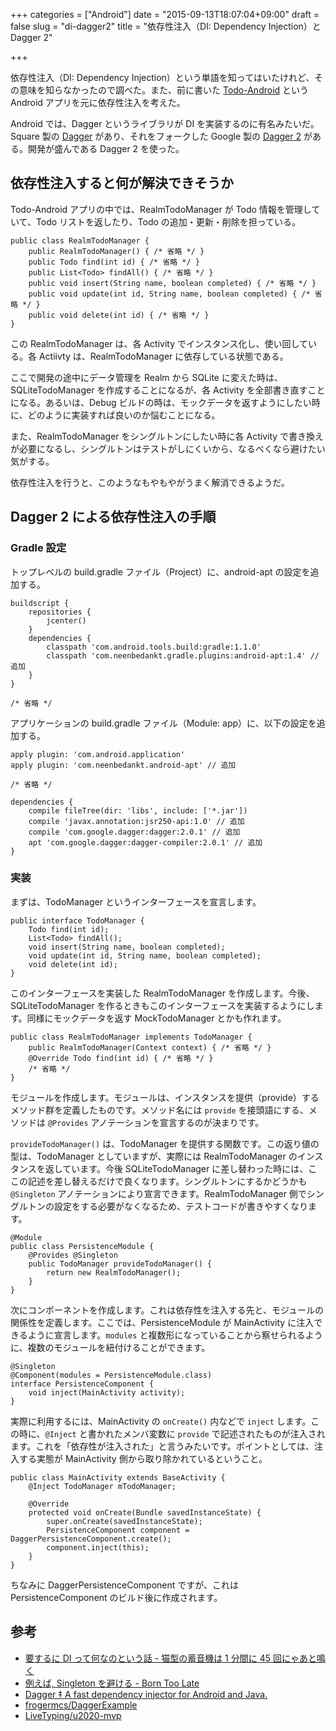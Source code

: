 +++
categories = ["Android"]
date = "2015-09-13T18:07:04+09:00"
draft = false
slug = "di-dagger2"
title = "依存性注入（DI: Dependency Injection）と Dagger 2"

+++

依存性注入（DI: Dependency Injection）という単語を知ってはいたけれど、その意味を知らなかったので調べた。また、前に書いた [Todo-Android](https://github.com/rakuishi/Todo-Android) という Android アプリを元に依存性注入を考えた。

Android では、Dagger というライブラリが DI を実装するのに有名みたいだ。Square 製の [Dagger](https://github.com/square/dagger) があり、それをフォークした  Google 製の [Dagger 2](https://github.com/google/dagger) がある。開発が盛んである Dagger 2 を使った。

## 依存性注入すると何が解決できそうか

Todo-Android アプリの中では、RealmTodoManager が Todo 情報を管理していて、Todo リストを返したり、Todo の追加・更新・削除を担っている。

    public class RealmTodoManager {
        public RealmTodoManager() { /* 省略 */ }
        public Todo find(int id) { /* 省略 */ }
        public List<Todo> findAll() { /* 省略 */ }
        public void insert(String name, boolean completed) { /* 省略 */ }
        public void update(int id, String name, boolean completed) { /* 省略 */ }
        public void delete(int id) { /* 省略 */ }
    }

この RealmTodoManager は、各 Activity でインスタンス化し、使い回している。各 Actiivty は、RealmTodoManager に依存している状態である。

ここで開発の途中にデータ管理を Realm から SQLite に変えた時は、SQLiteTodoManager を作成することになるが、各 Activity を全部書き直すことになる。あるいは、Debug ビルドの時は、モックデータを返すようにしたい時に、どのように実装すれば良いのか悩むことになる。

また、RealmTodoManager をシングルトンにしたい時に各 Activity で書き換えが必要になるし、シングルトンはテストがしにくいから、なるべくなら避けたい気がする。

依存性注入を行うと、このようなもやもやがうまく解消できるようだ。

## Dagger 2 による依存性注入の手順

### Gradle 設定

トップレベルの build.gradle ファイル（Project）に、android-apt の設定を追加する。

    buildscript {
        repositories {
            jcenter()
        }
        dependencies {
            classpath 'com.android.tools.build:gradle:1.1.0'
            classpath 'com.neenbedankt.gradle.plugins:android-apt:1.4' // 追加
        }
    }

    /* 省略 */

アプリケーションの build.gradle ファイル（Module: app）に、以下の設定を追加する。

    apply plugin: 'com.android.application'
    apply plugin: 'com.neenbedankt.android-apt' // 追加

    /* 省略 */

    dependencies {
        compile fileTree(dir: 'libs', include: ['*.jar'])
        compile 'javax.annotation:jsr250-api:1.0' // 追加
        compile 'com.google.dagger:dagger:2.0.1' // 追加
        apt 'com.google.dagger:dagger-compiler:2.0.1' // 追加
    }

### 実装

まずは、TodoManager というインターフェースを宣言します。

    public interface TodoManager {
        Todo find(int id);
        List<Todo> findAll();
        void insert(String name, boolean completed);
        void update(int id, String name, boolean completed);
        void delete(int id);
    }

このインターフェースを実装した RealmTodoManager を作成します。今後、SQLiteTodoManager を作るときもこのインターフェースを実装するようにします。同様にモックデータを返す MockTodoManager とかも作れます。

    public class RealmTodoManager implements TodoManager {
        public RealmTodoManager(Context context) { /* 省略 */ }
        @Override Todo find(int id) { /* 省略 */ }
        /* 省略 */
    }

モジュールを作成します。モジュールは、インスタンスを提供（provide）するメソッド群を定義したものです。メソッド名には `provide` を接頭語にする、メソッドは `@Provides` アノテーションを宣言するのが決まりです。

`provideTodoManager()` は、TodoManager を提供する関数です。この返り値の型は、TodoManager としていますが、実際には RealmTodoManager のインスタンスを返しています。今後 SQLiteTodoManager に差し替わった時には、ここの記述を差し替えるだけで良くなります。シングルトンにするかどうかも `@Singleton` アノテーションにより宣言できます。RealmTodoManager 側でシングルトンの設定をする必要がなくなるため、テストコードが書きやすくなります。

    @Module
    public class PersistenceModule {
        @Provides @Singleton
        public TodoManager provideTodoManager() {
            return new RealmTodoManager();
        }
    }

次にコンポーネントを作成します。これは依存性を注入する先と、モジュールの関係性を定義します。ここでは、PersistenceModule が MainActivity に注入できるように宣言します。`modules` と複数形になっていることから察せられるように、複数のモジュールを紐付けることができます。

    @Singleton
    @Component(modules = PersistenceModule.class)
    interface PersistenceComponent {
        void inject(MainActivity activity);
    }

実際に利用するには、MainActivity の `onCreate()` 内などで `inject` します。この時に、`@Inject` と書かれたメンバ変数に `provide` で記述されたものが注入されます。これを「依存性が注入された」と言うみたいです。ポイントとしては、注入する実態が MainActivity 側から取り除かれているということ。

    public class MainActivity extends BaseActivity {
        @Inject TodoManager mTodoManager;

        @Override
        protected void onCreate(Bundle savedInstanceState) {
            super.onCreate(savedInstanceState);
            PersistenceComponent component = DaggerPersistenceComponent.create();
            component.inject(this);
        }
    }

ちなみに DaggerPersistenceComponent ですが、これは PersistenceComponent のビルド後に作成されます。

## 参考

* [要するに DI って何なのという話 - 猫型の蓄音機は 1 分間に 45 回にゃあと鳴く](http://nekogata.hatenablog.com/entry/2014/02/13/073043)
* [例えば, Singleton を避ける - Born Too Late](http://blog.yuyat.jp/archives/1500)
* [Dagger ‡ A fast dependency injector for Android and Java.](http://google.github.io/dagger/)
* [frogermcs/DaggerExample](https://github.com/frogermcs/DaggerExample)
* [LiveTyping/u2020-mvp](https://github.com/LiveTyping/u2020-mvp)
